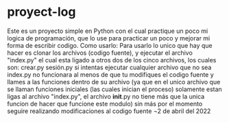 # proyect-log
Este es un proyecto simple en Python con el cual practique un poco mi logica de programación,
que lo use para practicar un poco y mejorar mi forma de escribir codigo. Como usarlo:
  Para usarlo lo unico que hay que hacer es clonar los archivos (codigo fuente), y ejecutar
  el archivo "index.py" el cual esta ligado a otros dos de los cinco archivos, los cuales son:
    crear.py
    sesión.py
  si intentas ejecutar cualquier archivo que no sea index.py no funcionara al menos de que tu
  modifiques el codigo fuente y llames a las funciones dentro de su archivo (ya que en el unico
  archivo que se llaman funciones iniciales (las cuales inician el proceso) solamente estan ligas
  al archivo "index.py", el archivo __init__.py no tiene más que la unica funcion de hacer que 
  funcione este modulo) sin más por el momento seguire realizando modificaciones al codigo fuente
          ¬2 de abril del 2022
